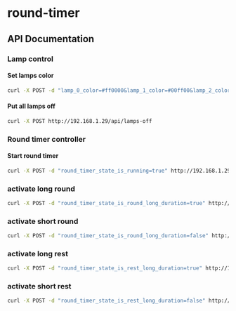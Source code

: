 # round-timer


## API Documentation

### Lamp control

#### Set lamps color

```sh
curl -X POST -d "lamp_0_color=#ff0000&lamp_1_color=#00ff00&lamp_2_color=#0000ff" http://192.168.1.29/api/lamps
```

#### Put all lamps off

```sh
curl -X POST http://192.168.1.29/api/lamps-off
```

### Round timer controller

#### Start round timer

```sh
curl -X POST -d "round_timer_state_is_running=true" http://192.168.1.29/api/controls
```

### activate long round

```sh
curl -X POST -d "round_timer_state_is_round_long_duration=true" http://192.168.1.29/api/controls
```

### activate short round

```sh
curl -X POST -d "round_timer_state_is_round_long_duration=false" http://192.168.1.29/api/controls
```


### activate long rest

```sh
curl -X POST -d "round_timer_state_is_rest_long_duration=true" http://192.168.1.29/api/controls
```

### activate short rest

```sh
curl -X POST -d "round_timer_state_is_rest_long_duration=false" http://192.168.1.29/api/controls
```
